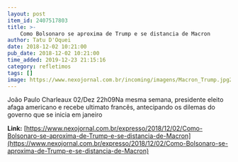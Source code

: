 ```yaml
---
layout: post
item_id: 2407517803
title: >-
    Como Bolsonaro se aproxima de Trump e se distancia de Macron
author: Tatu D'Oquei
date: 2018-12-02 10:21:00
pub_date: 2018-12-02 10:21:00
time_added: 2019-12-23 21:15:16
category: refletimos
tags: []
image: https://www.nexojornal.com.br/incoming/imagens/Macron_Trump.jpg2/ALTERNATES/LANDSCAPE_720/Macron_Trump.jpg
---
```


João Paulo Charleaux 02/Dez 22h09Na mesma semana, presidente eleito afaga americano e recebe ultimato francês, antecipando os dilemas do governo que se inicia em janeiro

**Link:** [https://www.nexojornal.com.br/expresso/2018/12/02/Como-Bolsonaro-se-aproxima-de-Trump-e-se-distancia-de-Macron](https://www.nexojornal.com.br/expresso/2018/12/02/Como-Bolsonaro-se-aproxima-de-Trump-e-se-distancia-de-Macron)

